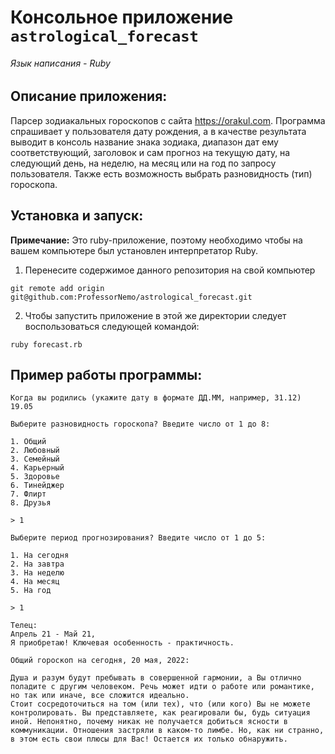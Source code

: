 # Консольное приложение `astrological_forecast`
###### Язык написания - Ruby

## Описание приложения:
Парсер зодиакальных гороскопов с сайта https://orakul.com. Программа спрашивает у пользователя дату рождения, а в качестве результата
выводит в консоль название знака зодиака, диапазон дат ему соответствующий, заголовок и сам прогноз на текущую дату, на следующий день,
на неделю, на месяц или на год по запросу пользователя. Также есть возможность выбрать разновидность (тип) гороскопа.

## Установка и запуск:

**Примечание:** Это ruby-приложение, поэтому необходимо
чтобы на вашем компьютере был установлен интерпретатор Ruby.

1. Перенесите содержимое данного репозитория на свой компьютер
```
git remote add origin git@github.com:ProfessorNemo/astrological_forecast.git
```
2. Чтобы запустить приложение в этой же директории
следует воспользоваться следующей командой:
```
ruby forecast.rb
```

## Пример работы программы:
```
Когда вы родились (укажите дату в формате ДД.ММ, например, 31.12)
19.05

Выберите разновидность гороскопа? Введите число от 1 до 8:

1. Общий
2. Любовный
3. Семейный
4. Карьерный
5. Здоровье
6. Тинейджер
7. Флирт
8. Друзья

> 1

Выберите период прогнозирования? Введите число от 1 до 5:

1. На сегодня
2. На завтра
3. На неделю
4. На месяц
5. На год

> 1

Телец:
Апрель 21 - Май 21,
Я приобретаю! Ключевая особенность - практичность.

Общий гороскоп на сегодня, 20 мая, 2022:

Душа и разум будут пребывать в совершенной гармонии, а Вы отлично поладите с другим человеком. Речь может идти о работе или романтике, но так или иначе, все сложится идеально.
Стоит сосредоточиться на том (или тех), что (или кого) Вы не можете контролировать. Вы представляете, как реагировали бы, будь ситуация иной. Непонятно, почему никак не получается добиться ясности в коммуникации. Отношения застряли в каком-то лимбе. Но, как ни странно, в этом есть свои плюсы для Вас! Остается их только обнаружить.
```
